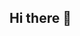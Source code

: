 ## Hi there 👋

<!--
**iwannabeasenior/iwannabeasenior** is a ✨ _special_ ✨ repository because its `README.md` (this file) appears on your GitHub profile.
:mailbox:
Here are some ideas to get you started:

- 🔭 I’m currently working on ...
- 🌱 I’m currently learning ...
- 👯 I’m looking to collaborate on ...
- 🤔 I’m looking for help with ...
- 💬 Ask me about ...
- 📫 How to reach me: ...
- 😄 Pronouns: ...
- ⚡ Fun fact: ...
-->
